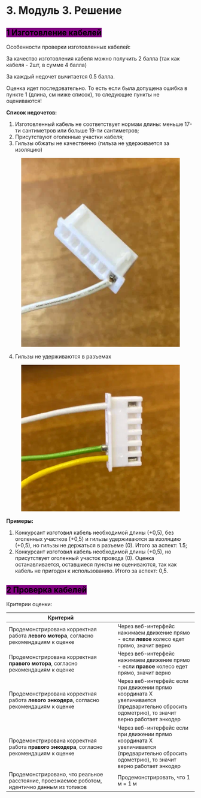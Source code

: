 # 3. Модуль 3. Решение

## <mark style="background-color:purple;">1 Изготовление кабелей</mark>

Особенности проверки изготовленных кабелей:

За качество изготовления кабеля можно получить 2 балла (так как кабеля - 2шт, в сумме 4 балла)

За каждый недочет вычитается 0.5 балла.&#x20;

Оценка идет последовательно. То есть если была допущена ошибка в пункте 1 (длина, см ниже список), то следующие пункты не оцениваются!

**Список недочетов:**

1. Изготовленный кабель не соответствует нормам длины: меньше 17-ти сантиметров или больше 19-ти сантиметров;&#x20;
2. Присутствуют оголенные участки кабеля;&#x20;
3. Гильзы обжаты не качественно (гильза не удерживается за изоляцию)

<figure><img src="../.gitbook/assets/image (2) (1).png" alt=""><figcaption></figcaption></figure>

4. Гильзы не удерживаются в разъемах

<figure><img src="../.gitbook/assets/image (1) (1) (1).png" alt=""><figcaption></figcaption></figure>

**Примеры:**

1. Конкурсант изготовил кабель необходимой длины (+0,5), без оголенных участков (+0,5) и гильзы удерживаются за изоляцию (+0,5), но гильзы не держаться в разъеме (0). Итого за аспект: 1.5;
2. Конкурсант изготовил кабель необходимой длины (+0,5), но присутствует оголенный участок провода (0). Оценка останавливается, оставшиеся пункты не оцениваются, так как кабель не пригоден к использованию. Итого за аспект: 0,5.

## <mark style="background-color:purple;">2 Проверка кабелей</mark>

Критерии оценки:

<table><thead><tr><th width="277">Критерий</th><th></th></tr></thead><tbody><tr><td>Продемонстрирована корректная работа <strong>левого мотора</strong>, согласно рекомендациям к оценке</td><td>Через веб-интерфейс нажимаем движение прямо - если <strong>левое</strong> колесо едет прямо, значит верно</td></tr><tr><td>Продемонстрирована корректная <strong>правого мотора</strong>, согласно рекомендациям к оценке</td><td>Через веб-интерфейс нажимаем движение прямо - если <strong>правое</strong> колесо едет прямо, значит верно</td></tr><tr><td>Продемонстрирована корректная работа <strong>левого энкодера</strong>, согласно рекомендациям к оценке</td><td>Через веб-интерфейс если при движении прямо координата X увеличивается (предварительно сбросить одометрию), то значит верно работает энкодер</td></tr><tr><td>Продемонстрирована корректная работа <strong>правого энкодера</strong>, согласно рекомендациям к оценке</td><td>Через веб-интерфейс если при движении прямо координата X увеличивается (предварительно сбросить одометрию), то значит верно работает энкодер</td></tr><tr><td>Продемонстрировано, что реальное расстояние, проезжаемое роботом, идентично данным из топиков</td><td>Продемонстрировать, что 1 м = 1 м</td></tr></tbody></table>
